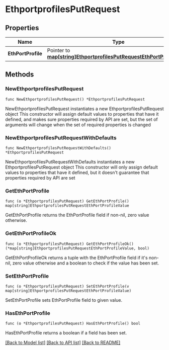 # EthportprofilesPutRequest

## Properties

Name | Type | Description | Notes
------------ | ------------- | ------------- | -------------
**EthPortProfile** | Pointer to [**map[string]EthportprofilesPutRequestEthPortProfileValue**](EthportprofilesPutRequestEthPortProfileValue.md) |  | [optional] 

## Methods

### NewEthportprofilesPutRequest

`func NewEthportprofilesPutRequest() *EthportprofilesPutRequest`

NewEthportprofilesPutRequest instantiates a new EthportprofilesPutRequest object
This constructor will assign default values to properties that have it defined,
and makes sure properties required by API are set, but the set of arguments
will change when the set of required properties is changed

### NewEthportprofilesPutRequestWithDefaults

`func NewEthportprofilesPutRequestWithDefaults() *EthportprofilesPutRequest`

NewEthportprofilesPutRequestWithDefaults instantiates a new EthportprofilesPutRequest object
This constructor will only assign default values to properties that have it defined,
but it doesn't guarantee that properties required by API are set

### GetEthPortProfile

`func (o *EthportprofilesPutRequest) GetEthPortProfile() map[string]EthportprofilesPutRequestEthPortProfileValue`

GetEthPortProfile returns the EthPortProfile field if non-nil, zero value otherwise.

### GetEthPortProfileOk

`func (o *EthportprofilesPutRequest) GetEthPortProfileOk() (*map[string]EthportprofilesPutRequestEthPortProfileValue, bool)`

GetEthPortProfileOk returns a tuple with the EthPortProfile field if it's non-nil, zero value otherwise
and a boolean to check if the value has been set.

### SetEthPortProfile

`func (o *EthportprofilesPutRequest) SetEthPortProfile(v map[string]EthportprofilesPutRequestEthPortProfileValue)`

SetEthPortProfile sets EthPortProfile field to given value.

### HasEthPortProfile

`func (o *EthportprofilesPutRequest) HasEthPortProfile() bool`

HasEthPortProfile returns a boolean if a field has been set.


[[Back to Model list]](../README.md#documentation-for-models) [[Back to API list]](../README.md#documentation-for-api-endpoints) [[Back to README]](../README.md)


